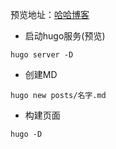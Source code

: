 预览地址：[哈哈博客](http://hahaen.github.io/)

* 启动hugo服务(预览)

```
hugo server -D
```

* 创建MD

```
hugo new posts/名字.md
```

* 构建页面

```
hugo -D
```

